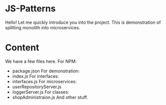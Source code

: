 # JS-Patterns
Hello! Let me quickly introduce you into the project. This is demonstration of splitting monolith into microservices.

# Content
We have a few files here.
For NPM:
- package.json
For demonstration:
- index.js
For interfaces:
- interfaces.js
For microservices:
- userRepositoryServer.js
- loggerServer.js
For classes:
- shopAdministraion.js
And other stuff.


